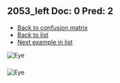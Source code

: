 ## 2053_left Doc: 0 Pred: 2
- [Back to confusion matrix](https://github.com/juliandewit/kaggle_retinopathy/blob/master/matrix.md)
- [Back to list](https://github.com/juliandewit/kaggle_retinopathy/blob/master/lists/02/list.md)
- [Next example in list](https://github.com/juliandewit/kaggle_retinopathy/blob/master/lists/02/20/20546_left.md)

![Eye](https://retinopaty.blob.core.windows.net/size1024/2053_left_0.jpeg)

### 

![Eye]()
